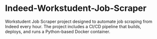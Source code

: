 # Indeed-Workstudent-Job-Scraper
Workstudent Job Scraper project designed to automate job scraping from Indeed every hour. The project includes a CI/CD pipeline that builds, deploys, and runs a Python-based Docker container.
